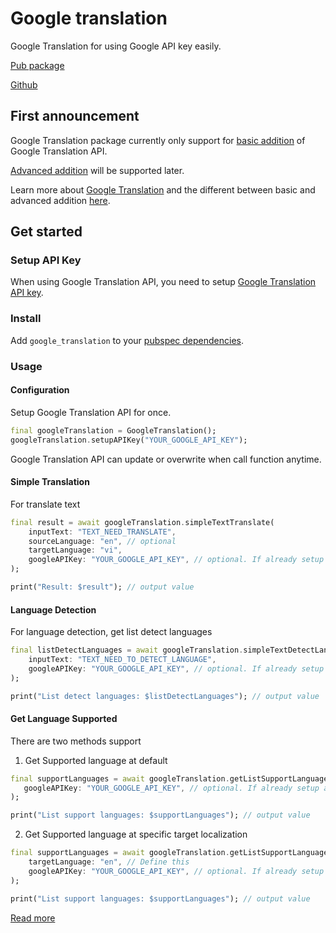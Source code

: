 # Google translation
Google Translation for using Google API key easily.

[Pub package](https://pub.dev/packages/google_translation)

[Github](https://github.com/phithang711/google_translation)

## First announcement

Google Translation package currently only support for [basic addition](https://cloud.google.com/translate/docs/editions#basic) of Google Translation API. 

[Advanced addition](https://cloud.google.com/translate/docs/editions#advanced) will be supported later.

Learn more about [Google Translation](https://cloud.google.com/translate/docs/overview#editions) and the different between basic and advanced addition [here](https://cloud.google.com/translate/docs/editions).

## Get started

### **Setup API Key**

When using Google Translation API, you need to setup [Google Translation API key](https://cloud.google.com/translate/docs/setup).

### **Install**

Add `google_translation` to your [pubspec dependencies](https://pub.dev/packages/google_translation/install).

### **Usage**

#### **Configuration**

Setup Google Translation API for once.

``` dart
final googleTranslation = GoogleTranslation();
googleTranslation.setupAPIKey("YOUR_GOOGLE_API_KEY");
```

Google Translation API can update or overwrite when call function anytime.

#### **Simple Translation**

For translate text

``` dart
final result = await googleTranslation.simpleTextTranslate(
    inputText: "TEXT_NEED_TRANSLATE",
    sourceLanguage: "en", // optional
    targetLanguage: "vi",
    googleAPIKey: "YOUR_GOOGLE_API_KEY", // optional. If already setup above then doesn't need
);

print("Result: $result"); // output value
```

#### **Language Detection**

For language detection, get list detect languages

``` dart
final listDetectLanguages = await googleTranslation.simpleTextDetectLanguages(
    inputText: "TEXT_NEED_TO_DETECT_LANGUAGE",
    googleAPIKey: "YOUR_GOOGLE_API_KEY", // optional. If already setup above then doesn't need
);

print("List detect languages: $listDetectLanguages"); // output value
```

#### **Get Language Supported**

There are two methods support

1. Get Supported language at default

``` dart
final supportLanguages = await googleTranslation.getListSupportLanguages(
   googleAPIKey: "YOUR_GOOGLE_API_KEY", // optional. If already setup above then doesn't need
);

print("List support languages: $supportLanguages"); // output value
```

2. Get Supported language at specific target localization

``` dart
final supportLanguages = await googleTranslation.getListSupportLanguages(
    targetLanguage: "en", // Define this
    googleAPIKey: "YOUR_GOOGLE_API_KEY", // optional. If already setup above then doesn't need
);

print("List support languages: $supportLanguages"); // output value
```


[Read more](https://cloud.google.com/translate/docs/basic/discovering-supported-languages#translate_list_language_names-drest)